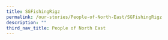 ```yaml
---
title: SGFishingRigz
permalink: /our-stories/People-of-North-East/SGFishingRigz
description: ""
third_nav_title: People of North East
---
```

